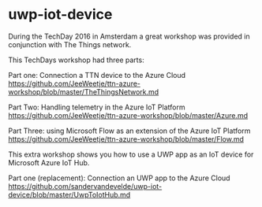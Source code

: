 # uwp-iot-device

During the TechDay 2016 in Amsterdam a great workshop was provided in conjunction with The Things network.

This TechDays workshop had three parts:

Part one: Connection a TTN device to the Azure Cloud
https://github.com/JeeWeetje/ttn-azure-workshop/blob/master/TheThingsNetwork.md

Part Two: Handling telemetry in the Azure IoT Platform
https://github.com/JeeWeetje/ttn-azure-workshop/blob/master/Azure.md

Part Three: using Microsoft Flow as an extension of the Azure IoT Platform
https://github.com/JeeWeetje/ttn-azure-workshop/blob/master/Flow.md


This extra workshop shows you how to use a UWP app as an IoT device for Microsoft Azure IoT Hub.

Part one (replacement): Connection an UWP app to the Azure Cloud
https://github.com/sandervandevelde/uwp-iot-device/blob/master/UwpToIotHub.md
